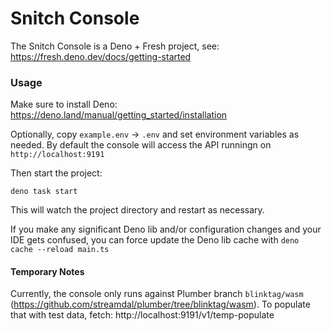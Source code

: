 # Snitch Console

The Snitch Console is a Deno + Fresh project, see:
https://fresh.deno.dev/docs/getting-started

### Usage

Make sure to install Deno: https://deno.land/manual/getting_started/installation

Optionally, copy `example.env` -> `.env` and set environment variables as
needed. By default the console will access the API runningn on
`http://localhost:9191`

Then start the project:

```
deno task start
```

This will watch the project directory and restart as necessary.

If you make any significant Deno lib and/or configuration changes and your IDE
gets confused, you can force update the Deno lib cache with
`deno cache --reload main.ts`

#### Temporary Notes

Currently, the console only runs against Plumber branch `blinktag/wasm`
(https://github.com/streamdal/plumber/tree/blinktag/wasm). To populate that with
test data, fetch: http://localhost:9191/v1/temp-populate
